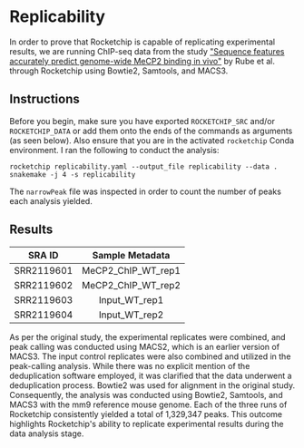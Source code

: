 # Replicability 

In order to prove that Rocketchip is capable of replicating experimental results, we are running ChIP-seq data from the study ["Sequence features accurately predict genome-wide MeCP2 binding in vivo"](https://www.ncbi.nlm.nih.gov/pmc/articles/PMC4820824/) by Rube et al. through Rocketchip using Bowtie2, Samtools, and MACS3.

## Instructions

Before you begin, make sure you have exported `ROCKETCHIP_SRC` and/or `ROCKETCHIP_DATA` or add them onto the ends of the commands as arguments (as seen below). Also ensure that you are in the activated `rocketchip` Conda environment. I ran the following to conduct the analysis:

```
rocketchip replicability.yaml --output_file replicability --data .
snakemake -j 4 -s replicability
```

The `narrowPeak` file was inspected in order to count the number of peaks each analysis yielded.

## Results

| SRA ID    | Sample Metadata    |
| :-------: | :---------------:  |
|SRR2119601 | MeCP2_ChIP_WT_rep1 |
|SRR2119602 | MeCP2_ChIP_WT_rep2 |
|SRR2119603 | Input_WT_rep1      |
|SRR2119604 | Input_WT_rep2      |

As per the original study, the experimental replicates were combined, and peak calling was conducted using MACS2, which is an earlier version of MACS3. The input control replicates were also combined and utilized in the peak-calling analysis. While there was no explicit mention of the deduplication software employed, it was clarified that the data underwent a deduplication process. Bowtie2 was used for alignment in the original study. Consequently, the analysis was conducted using Bowtie2, Samtools, and MACS3 with the mm9 reference mouse genome. Each of the three runs of Rocketchip consistently yielded a total of 1,329,347 peaks. This outcome highlights Rocketchip's ability to replicate experimental results during the data analysis stage.